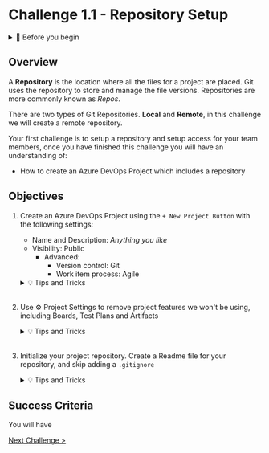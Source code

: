 # Challenge 1.1 - Repository Setup

<details>
<summary>🧰 Before you begin</summary>

* Check out the detailed setup guide [here](/Setup/readme.md)
* Every challenge is dependent on the previous challenges, make sure you work through them in order
* Don't leave your team mates behind! See if anyone else needs a hand before you start a new challenge
</details>

## Overview

A **Repository** is the location where all the files for a project are placed. Git uses the repository to store and manage the file versions. Repositories are more commonly known as *Repos*.

There are two types of Git Repositories. **Local** and **Remote**, in this challenge we will create a remote repository.

Your first challenge is to setup a repository and setup access for your team members, once you have finished this challenge you will have an understanding of:
* How to create an Azure DevOps Project which includes a repository

## Objectives

1. Create an Azure DevOps Project using the `+ New Project Button` with the following settings:
    * Name and Description: *Anything you like*
    * Visibility: Public
        * Advanced:
            * Version control: Git
            * Work item process: Agile

    <details>
    <summary>💡 Tips and Tricks</summary>
    <ul>
    <li>The documentation on creating a new Azure DevOps project is here: https://docs.microsoft.com/azure/devops/organizations/projects/create-project?view=azure-devops&tabs=browser</li>
    </ul>
    </details>
    <br>

2. Use ⚙️ Project Settings to remove project features we won't be using, including Boards, Test Plans and Artifacts

    <details>
    <summary>💡 Tips and Tricks</summary>
    <ul>
    <li>Navigate to ⚙️ Project Settings ➡️ Overview and scroll down to <b>Azure DevOps Services</b></li>
    </ul>
    </details>
    <br>

3. Initialize your project repository. Create a Readme file for your repository, and skip adding a `.gitignore` 

    <details>
    <summary>💡 Tips and Tricks</summary>
    <ul>
    <li>Click <code>Repos</code> and click <code>Initialize</code></li>
    </ul>
    </details>


## Success Criteria

You will have <TODO>

[Next Challenge >](../1.2/readme.md)
